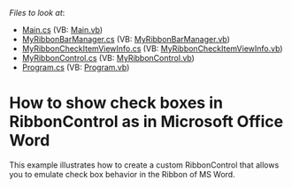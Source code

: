 <!-- default file list -->
*Files to look at*:

* [Main.cs](./CS/WindowsFormsApplication1/Main.cs) (VB: [Main.vb](./VB/WindowsFormsApplication1/Main.vb))
* [MyRibbonBarManager.cs](./CS/WindowsFormsApplication1/MyRibbonBarManager.cs) (VB: [MyRibbonBarManager.vb](./VB/WindowsFormsApplication1/MyRibbonBarManager.vb))
* [MyRibbonCheckItemViewInfo.cs](./CS/WindowsFormsApplication1/MyRibbonCheckItemViewInfo.cs) (VB: [MyRibbonCheckItemViewInfo.vb](./VB/WindowsFormsApplication1/MyRibbonCheckItemViewInfo.vb))
* [MyRibbonControl.cs](./CS/WindowsFormsApplication1/MyRibbonControl.cs) (VB: [MyRibbonControl.vb](./VB/WindowsFormsApplication1/MyRibbonControl.vb))
* [Program.cs](./CS/WindowsFormsApplication1/Program.cs) (VB: [Program.vb](./VB/WindowsFormsApplication1/Program.vb))
<!-- default file list end -->
# How to show check boxes in RibbonControl as in Microsoft Office Word 


<p>This example illustrates how to create a custom RibbonControl that allows you to emulate check box behavior in the Ribbon of MS Word.</p>

<br/>


